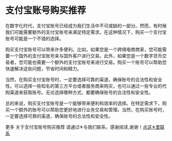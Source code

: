 # 支付宝账号购买推荐

在数字化时代，支付宝账号已经成为我们生活中不可或缺的一部分。然而，有时候我们可能需要额外的支付宝账号来满足特定需求。在这种情况下，购买一个支付宝账号可能是一个不错的选择。

购买支付宝账号可以带来许多便利。比如，如果您是一个跨境电商商家，您可能需要一个国外的支付宝账号来与国外客户进行交易。此外，如果您是一个数字货币交易者，您可能也需要一个额外的支付宝账号来进行交易。购买一个账号可以帮助您快速解决这些问题，节省时间和精力。

当然，在购买支付宝账号时，一定要选择可靠的渠道，确保账号的合法性和安全性。可以选择一些知名的第三方平台或者服务商来购买，也可以通过一些专业的代购渠道来获取账号。无论选择哪种方式，都要确保账号的合法性和安全性。

总的来说，购买支付宝账号是一个能够带来便利和效率的选择。在特定需求下，购买一个额外的账号可以帮助您更好地进行业务交易和管理。当然，在购买账号时，一定要选择可靠的渠道，确保账号的合法性和安全性。

更多 关于支付宝账号购买推荐 请通过✈与我们联系，感谢阅读,谢谢！[点这✈里联系](https://abc.k02.cc)